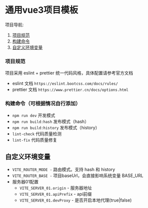 # 通用vue3项目模板

项目导航:
1.  [项目规范](#项目规范)
2.  [构建命令](#构建命令)
3.  [自定义环境变量](#自定义环境变量)

### 项目规范
项目采用 eslint + prettier 统一代码风格，具体配置请参考官方文档

- eslint 文档 `https://eslint.bootcss.com/docs/rules/`
- prettier 文档 `https://www.prettier.cn/docs/options.html`

### 构建命令（可根据情况自行添加）
- `npm run dev` 开发模式
- `npm run build:hash` 发布模式（hash）
- `npm run build:history` 发布模式（history）
- `lint-check` 代码质量检测
- `lint-fix` 代码质量修复

## 自定义环境变量
- `VITE_ROUTER_MODE -` 路由模式。支持 hash 和 history
- `VITE_ROUTER_BASE -` 项目baseUrl，会直接影响系统变量 BASE_URL
- 服务器01配置
  - `VITE_SERVER_01.origin` - 服务器地址
  - `VITE_SERVER_01.apiPrefix` - api前缀
  - `VITE_SERVER_01.devProxy` - 是否开启本地代理(true|false)